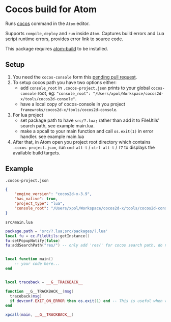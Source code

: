 # Cocos build for Atom

Runs [cocos][] command in the `Atom` editor.

Supports `compile`, `deploy` and `run` inside `Atom`.
Captures build errors and Lua script runtime errors, provides error link to source code.

This package requires [atom-build][] to be installed.

[cocos]: https://github.com/cocos2d/cocos2d-console
[atom-build]: https://github.com/noseglid/atom-build

## Setup

1. You need the `cocos-console` form this [pending pull request](https://github.com/cocos2d/cocos2d-console/pull/320).
2. To setup cocos path you have two options either:
	* add `console_root` in `.cocos-project.json` prints to your global `cocos-console` root, eg: `"console_root": "/Users/xpol/Workspace/cocos2d-x/tools/cocos2d-console"`.
	* have a local copy of cocos-console in you project `framewroks/cocos2d-x/tools/cocos2d-console`.
3. For lua project
	* set package path to have `src/?.lua;` rather than add it to FileUtils' search path, see example main.lua.
	* make a xpcall to your main function and call `os.exit(1)` in error handler. see example main.lua
4. After that, in Atom open you project root directory which contains `.cocos-project.json`, run `cmd-alt-t` / `ctrl-alt-t` / `f7` to displays the available build targets.

## Example

`.cocos-project.json`

```json
{
    "engine_version": "cocos2d-x-3.9",
    "has_native": true,
    "project_type": "lua",
    "console_root": "/Users/xpol/Workspace/cocos2d-x/tools/cocos2d-console"
}

```


`src/main.lua`

```lua
package.path = 'src/?.lua;src/packages/?.lua'
local fu = cc.FileUtils:getInstance()
fu:setPopupNotify(false)
fu:addSearchPath("res/") -- only add 'res/' for cocos search path, do not add 'src/'.


local function main()
	-- your code here...
end


local traceback = __G__TRACKBACK__

function __G__TRACKBACK__(msg)
  traceback(msg)
  if devconf.EXIT_ON_ERROR then os.exit(1) end -- This is useful when works with atom-build.
end

xpcall(main, __G__TRACKBACK__)

```